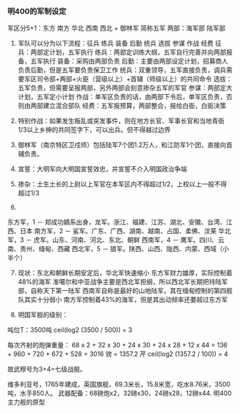 ### 明400的军制设定

军区分5+1：东方 南方 华北 西南 西北 + 御林军 简称五军
两部：海军部 陆军部

1. 军队可以分为以下流程：征兵 练兵 装备 后勤 统兵 选拔 参谋 作战 经费
征兵：两部定计划，五军执行
练兵：两部定训练大纲，五军自行完善并向两部报备，五军执行
装备：采购由两部负责
后勤：主要由两部设定计划，招募商人负责后勤，但是五军要负责保卫工作
统兵：双重领导，五军直接负责，调兵需要军区司令部+两部+火臣（营级以上）+首辅（师级以上）的共同命令
选拔：五军负责，但需要呈报两部，另外两部会刻意掺杂五军的军官
参谋：两部定大计划，五军定小计划
作战：单军区负责的话，由两部下令后，单军区负责，否则由两部建立混合部队
经费：五军报预算，两部整合，报给白衙，白衙决策

2. 特别作战：如果发生叛乱或突发事件，则在地方长官、军事长官和当地青衙1/3以上乡绅的共同签字下，可以出兵。但不得越过边界

3. 御林军（南京特区卫戍师）包括陆军7个团1.2万人，和江防军1个团，直接向首辅负责。

4. 宣誓：大明军向大明国宣誓效忠，并宣誓不介入明国政治争端

5. 掺杂：土生土长的上尉以上军官在本军区内不得超过1/2，上校以上一般不得超过1/3

6. 
东方军，1 － 郑成功嫡系出身，龙军。浙江、福建、江苏、湖北、安徽、台湾、江西、日本
南方军，2 － 鲨军。广东、广西、湖南、越南、占国、柔佛、汶莱
华北军，3 － 虎军。山东、河南、河北、东北、朝鲜
西南军，4 － 鹰军。四川、云南、贵州、缅甸、西藏
西北军，5 － 狼军。陕西、山西、陇西、内蒙、西域（小半个）

7. 现状：东北和朝鲜长期安定后，华北军快速缩小
东方军财力雄厚，实际控制着48%的海军
准噶尔和中亚战争主要是西北军担纲，所以西北军长期把持陆军部，自称天下第一陆军
西南军自称是最好的山地陆军，其在缅甸控制的第四舰队其实十分弱小
南方军控制着43%的海军，但是其出动频率还要超过东方军

8. 明国军舰的级别：

吨位T：3500吨
ceil(log2 (3500 / 500)) = 3

每次齐射的炮弹重量：
68 x 2 + 32 x 30 + 24 x 30 + 24 x 28 + 12 x 44 = 
136 + 960 + 720 + 672 + 528 = 3016 镑 = 1357.2 芹
ceil(log2 (1357.2 / 100)) = 4

故武穆号为3+4=七级战舰。

维多利亚号，1765年建成，英国旗舰，69.3米长，15.8米宽，吃水8.76米，3500吨，水手850人。
武器配备：68磅炮x2，32磅x30，24磅x28，12磅x44.
明400主力舰的原型